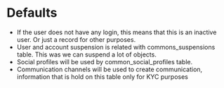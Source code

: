 # Defaults
- If the user does not have any login, this means that this is an inactive user. Or just a record for other purposes.
- User and account suspension is related with commons_suspensions table. This was we can suspend a lot of objects.
- Social profiles will be used by common_social_profiles table.
- Communication channels will be used to create communication, information that is hold on this table only for KYC purposes
